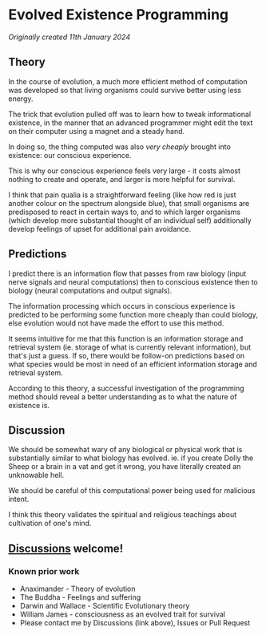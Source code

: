 # Evolved Existence Programming

*Originally created 11th January 2024*

## Theory

In the course of evolution, a much more efficient method of computation was developed so that living organisms could survive better using less energy.

The trick that evolution pulled off was to learn how to tweak informational existence, in the manner that an advanced programmer might edit the text on their computer using a magnet and a steady hand.

In doing so, the thing computed was also *very cheaply* brought into existence: our conscious experience.

This is why our conscious experience feels very large - it costs almost nothing to create and operate, and larger is more helpful for survival.

I think that pain qualia is a straightforward feeling (like how red is just another colour on the spectrum alongside blue), that small organisms are predisposed to react in certain ways to, and to which larger organisms (which develop more substantial thought of an individual self) additionally develop feelings of upset for additional pain avoidance.

## Predictions

I predict there is an information flow that passes from raw biology (input nerve signals and neural computations) then to conscious existence then to biology (neural computations and output signals).

The information processing which occurs in conscious experience is predicted to be performing some function more cheaply than could biology, else evolution would not have made the effort to use this method.

It seems intuitive for me that this function is an information storage and retrieval system (ie. storage of what is currently relevant information), but that's just a guess. If so, there would be follow-on predictions based on what species would be most in need of an efficient information storage and retrieval system.

According to this theory, a successful investigation of the programming method should reveal a better understanding as to what the nature of existence is.

## Discussion

We should be somewhat wary of any biological or physical work that is substantially similar to what biology has evolved. ie. if you create Dolly the Sheep or a brain in a vat and get it wrong, you have literally created an unknowable hell.

We should be careful of this computational power being used for malicious intent.

I think this theory validates the spiritual and religious teachings about cultivation of one's mind.

## [Discussions](https://github.com/aliclark/the_wooden_sword/discussions) welcome!

### Known prior work
- Anaximander - Theory of evolution
- The Buddha - Feelings and suffering
- Darwin and Wallace - Scientific Evolutionary theory
- William James - consciousness as an evolved trait for survival
- Please contact me by Discussions (link above), Issues or Pull Request
